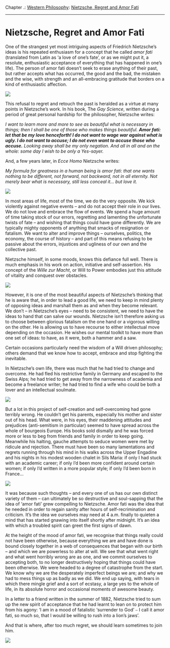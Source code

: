 Chapter .: [Western Philosophy](https://www.theschooloflife.com/thebookoflife/category/leisure/western-philosophy/): [Nietzsche, Regret and Amor Fati](https://www.theschooloflife.com/thebookoflife/nietzsche-regret-and-amor-fati/)

* * *

# Nietzsche, Regret and Amor Fati

One of the strangest yet most intriguing aspects of Friedrich Nietzsche’s ideas is his repeated enthusiasm for a concept that he called _amor fati_ (translated from Latin as ‘a love of one’s fate’, or as we might put it, a resolute, enthusiastic acceptance of everything that has happened in one’s life). The person of amor fati doesn’t seek to erase anything of their past, but rather accepts what has occurred, the good and the bad, the mistaken and the wise, with strength and an all-embracing gratitude that borders on a kind of enthusiastic affection.

![](https://upload.wikimedia.org/wikipedia/commons/thumb/2/2e/Aletschgletscher_mit_Pinus_cembra2.jpg/1200px-Aletschgletscher_mit_Pinus_cembra2.jpg)

This refusal to regret and retouch the past is heralded as a virtue at many points in Nietzsche’s work. In his book, The _Gay Science_, written during a period of great personal hardship for the philosopher, Nietzsche writes:

_I want to learn more and more to see as beautiful what is necessary in things; then I shall be one of those who makes things beautiful._ **_Amor fati: let that be my love henceforth! I do not want to wage war against what is ugly. I do not want to accuse; I do not even want to accuse those who accuse._** _Looking away shall be my only negation. And all in all and on the whole: some day I wish to be only a Yes-sayer._

And, a few years later, in _Ecce Homo_ Nietzsche writes:

_My formula for greatness in a human being is amor fati: that one wants nothing to be different, not forward, not backward, not in all eternity. Not merely bear what is necessary, still less conceal it… but love it._

![](https://upload.wikimedia.org/wikipedia/commons/1/1d/Portrait_of_Friedrich_Nietzsche.jpg)

In most areas of life, most of the time, we do the very opposite. We kick violently against negative events – and do not accept their role in our lives. We do not love and embrace the flow of events. We spend a huge amount of time taking stock of our errors, regretting and lamenting the unfortunate twists of fate – and wishing that things could have gone differently. We are typically mighty opponents of anything that smacks of resignation or fatalism. We want to alter and improve things – ourselves, politics, the economy, the course of history – and part of this means refusing to be passive about the errors, injustices and ugliness of our own and the collective past.

Nietzsche himself, in some moods, knows this defiance full well. There is much emphasis in his work on action, initiative and self-assertion. His concept of the _Wille zur Macht_, or Will to Power embodies just this attitude of vitality and conquest over obstacles.

![](https://i.ytimg.com/vi/-S1cHQeibno/maxresdefault.jpg)

However, it is one of the most beautiful aspects of Nietzsche’s thinking that he is aware that, in order to lead a good life, we need to keep in mind plenty of opposing ideas and marshall them as and when they become relevant. We don’t – in Nietzsche’s eyes – need to be consistent, we need to have the ideas to hand that can salve our wounds. Nietzsche isn’t therefore asking us to choose between glorious fatalism on the one hand or a vigorous willing on the other. He is allowing us to have recourse to either intellectual move depending on the occasion. He wishes our mental toolkit to have more than one set of ideas: to have, as it were, both a hammer and a saw.

Certain occasions particularly need the wisdom of a Will driven philosophy; others demand that we know how to accept, embrace and stop fighting the inevitable.

In Nietzsche’s own life, there was much that he had tried to change and overcome. He had fled his restrictive family in Germany and escaped to the Swiss Alps; he had tried to get away from the narrowness of academia and become a freelance writer; he had tried to find a wife who could be both a lover and an intellectual soulmate.

![](https://i.pinimg.com/originals/fc/35/2e/fc352e80d16ebfe4e7e4f2c0f8a038ce.jpg)

But a lot in this project of self-creation and self-overcoming had gone terribly wrong. He couldn’t get his parents, especially his mother and sister out of his head. What were, in his eyes, their maddening attitudes and prejudices (anti-semitism in particular) seemed to have spread across the whole of bourgeois Europe. His books sold dismally and he was forced more or less to beg from friends and family in order to keep going. Meanwhile his halting, gauche attempts to seduce women were met by ridicule and rejection. There must have been so many lamentations and regrets running through his mind in his walks across the Upper Engadine and his nights in his modest wooden chalet in Sils Maria: if only I had stuck with an academic career; if only I’d been more confident around certain women; if only I’d written in a more popular style; if only I’d been born in France…

![](http://nietzschehaus.ch/wp-content/uploads/2015/06/1.3.5-Nietzsche-Zimmer.jpg)

It was because such thoughts – and every one of us has our own distinct variety of them – can ultimately be so destructive and soul-sapping that the idea of ‘amor fati’ grew compelling to Nietzsche. Amor fati was the idea that he needed in order to regain sanity after hours of self-recrimination and criticism. It’s the idea we ourselves may need at 4 a.m. finally to quieten a mind that has started gnawing into itself shortly after midnight. It’s an idea with which a troubled spirit can greet the first signs of dawn.

At the height of the mood of amor fati, we recognise that things really could not have been otherwise, because everything we are and have done is bound closely together in a web of consequences that began with our birth – and which we are powerless to alter at will. We see that what went right and what went horribly wrong are as one, and we commit ourselves to accepting both, to no longer destructively hoping that things could have been otherwise. We were headed to a degree of catastrophe from the start. We know why we are the desperately imperfect beings we are; and why we had to mess things up as badly as we did. We end up saying, with tears in which there mingle grief and a sort of ecstasy, a large yes to the whole of life, in its absolute horror and occasional moments of awesome beauty.

In a letter to a friend written in the summer of 1882, Nietzsche tried to sum up the new spirit of acceptance that he had learnt to lean on to protect him from his agony: ‘I am in a mood of fatalistic ‘surrender to God’ ⎯ I call it amor fati, so much so, that I would be willing to rush into a lion’s jaws’.

And that is where, after too much regret, we should learn sometimes to join him.

[![](https://img.youtube.com/vi/2Xzh1BjCA5Q/0.jpg)](https://www.youtube.com/embed/2Xzh1BjCA5Q '')
